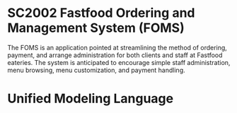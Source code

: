 # SC2002 Fastfood Ordering and Management System (FOMS)
The FOMS is an application pointed at streamlining the method of ordering, payment, and arrange administration for both clients and staff at Fastfood eateries. The system is anticipated to encourage simple staff administration, menu browsing, menu customization, and payment handling.

# Unified Modeling Language

